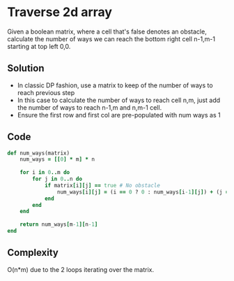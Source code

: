# Traverse 2d array
Given a boolean matrix, where a cell that's false denotes an obstacle, calculate the number of ways we can reach the bottom right cell n-1,m-1 starting at top left 0,0.

## Solution
- In classic DP fashion, use a matrix to keep of the number of ways to reach previous step
- In this case to calculate the number of ways to reach cell n,m, just add the number of ways to reach n-1,m and n,m-1 cell.
- Ensure the first row and first col are pre-populated with num ways as 1

## Code
```ruby
def num_ways(matrix)
    num_ways = [[0] * m] * n
    
    for i in 0..m do
        for j in 0..n do
            if matrix[i][j] == true # No obstacle
                num_ways[i][j] = (i == 0 ? 0 : num_ways[i-1][j]) + (j == 0 ? 0 : num_ways[i-1][j] )
            end
        end
    end
    
    return num_ways[m-1][n-1]
end
```

## Complexity 
O(n*m) due to the 2 loops iterating over the matrix.